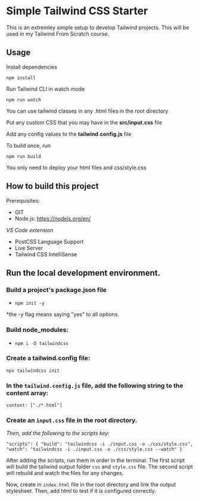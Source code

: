 # Simple Tailwind CSS Starter

This is an extremley simple setup to develop Tailwind projects. This will be used in my Tailwind From Scratch course.

## Usage

Install dependencies

```
npm install
```

Run Tailwind CLI in watch mode

```
npm run watch
```

You can use tailwind classes in any .html files in the root directory

Put any custom CSS that you may have in the **src/input.css** file

Add any config values to the **tailwind.config.js** file

To build once, run

```
npm run build
```

You only need to deploy your html files and css/style.css

## How to build this project

Prerequisites: 

- GIT
- Node.js: https://nodejs.org/en/

*VS Code extension*

- PostCSS Language Support
- Live Server 
- Tailwind CSS IntelliSense

## Run the local development environment.

### Build a project's package.json file

- `npm init -y`

*the -y flag means saying "yes" to all options.

### Build node_modules:

- `npm i -D tailwindcss`

### Create a tailwind.config file:

`npx tailwindcss init`

### In the `tailwind.config.js` file, add the following string to the content array:

`content: ["./*.html"]`

### Create an `input.css` file in the root directory.

*Then, add the following to the scripts key:*

`"scripts": {
    "build": "tailwindcss -i ./input.css -o ./css/style.css",
    "watch": "tailwindcss -i ./input.css -o ./css/style.css --watch"
  }`

After adding the scripts, run them in order in the terminal. The first script will build the tailwind output folder `css` and `style.css` file. The second script will rebuild and watch the files for any changes.

Now, create in `index.html` file in the root directory and link the output stylesheet. Then, add html to test if it is configured correctly.

